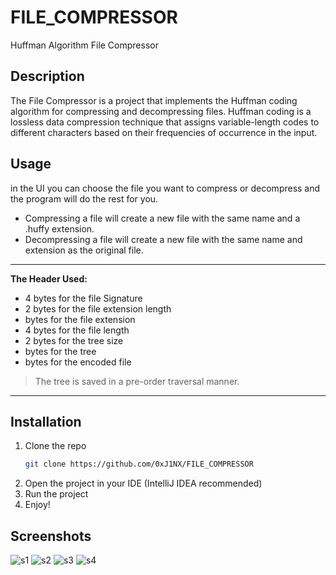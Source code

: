 # FILE_COMPRESSOR
Huffman Algorithm File Compressor

## Description
The File Compressor is a project that implements the Huffman coding algorithm for compressing and decompressing files. Huffman coding is a lossless data compression technique that assigns variable-length codes to different characters based on their frequencies of occurrence in the input.

## Usage
in the UI you can choose the file you want to compress or decompress and the program will do the rest for you.
* Compressing a file will create a new file with the same name and a .huffy extension.
* Decompressing a file will create a new file with the same name and extension as the original file.
***
**The Header Used:**

*  4 bytes for the file Signature
*  2 bytes for the file extension length
*  bytes for the file extension
*  4 bytes for the file length
*  2 bytes for the tree size
*  bytes for the tree
*  bytes for the encoded file

> The tree is saved in a pre-order traversal manner.

***


## Installation
1. Clone the repo
   ```sh
   git clone https://github.com/0xJ1NX/FILE_COMPRESSOR
    ```
2. Open the project in your IDE (IntelliJ IDEA recommended)
3. Run the project
4. Enjoy!

## Screenshots

![s1](https://github.com/0xJ1NX/FILE_COMPRESSOR/assets/95927933/a99c6cf6-efb6-4c85-85a4-698f362d4ae1)
![s2](https://github.com/0xJ1NX/FILE_COMPRESSOR/assets/95927933/bfa94b3c-dc07-4553-971a-6d73de0f283e)
![s3](https://github.com/0xJ1NX/FILE_COMPRESSOR/assets/95927933/4c223276-1e45-451e-8a7d-36e991b81e8e)
![s4](https://github.com/0xJ1NX/FILE_COMPRESSOR/assets/95927933/bfeba1f0-7882-4b1e-adf5-a4e3c1bf2398)


